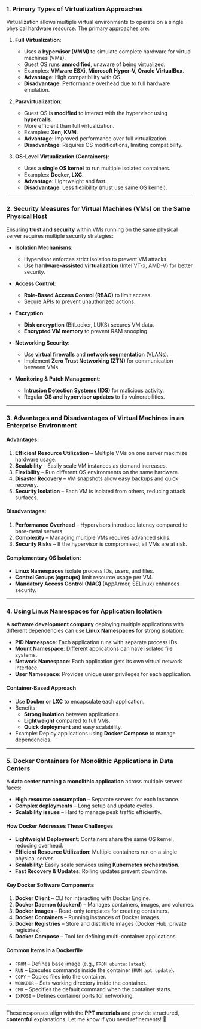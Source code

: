 

### **1. Primary Types of Virtualization Approaches**  
Virtualization allows multiple virtual environments to operate on a single physical hardware resource. The primary approaches are:  

1. **Full Virtualization**:  
   - Uses a **hypervisor (VMM)** to simulate complete hardware for virtual machines (VMs).  
   - Guest OS runs **unmodified**, unaware of being virtualized.  
   - Examples: **VMware ESXi, Microsoft Hyper-V, Oracle VirtualBox**.  
   - **Advantage**: High compatibility with OS.  
   - **Disadvantage**: Performance overhead due to full hardware emulation.  

2. **Paravirtualization**:  
   - Guest OS is **modified** to interact with the hypervisor using **hypercalls**.  
   - More efficient than full virtualization.  
   - Examples: **Xen, KVM**.  
   - **Advantage**: Improved performance over full virtualization.  
   - **Disadvantage**: Requires OS modifications, limiting compatibility.  

3. **OS-Level Virtualization (Containers)**:  
   - Uses a **single OS kernel** to run multiple isolated containers.  
   - Examples: **Docker, LXC**.  
   - **Advantage**: Lightweight and fast.  
   - **Disadvantage**: Less flexibility (must use same OS kernel).  

---

### **2. Security Measures for Virtual Machines (VMs) on the Same Physical Host**  
Ensuring **trust and security** within VMs running on the same physical server requires multiple security strategies:  

- **Isolation Mechanisms**:  
  - Hypervisor enforces strict isolation to prevent VM attacks.  
  - Use **hardware-assisted virtualization** (Intel VT-x, AMD-V) for better security.  

- **Access Control**:  
  - **Role-Based Access Control (RBAC)** to limit access.  
  - Secure APIs to prevent unauthorized actions.  

- **Encryption**:  
  - **Disk encryption** (BitLocker, LUKS) secures VM data.  
  - **Encrypted VM memory** to prevent RAM snooping.  

- **Networking Security**:  
  - Use **virtual firewalls** and **network segmentation** (VLANs).  
  - Implement **Zero Trust Networking (ZTN)** for communication between VMs.  

- **Monitoring & Patch Management**:  
  - **Intrusion Detection Systems (IDS)** for malicious activity.  
  - Regular **OS and hypervisor updates** to fix vulnerabilities.  

---

### **3. Advantages and Disadvantages of Virtual Machines in an Enterprise Environment**  

#### **Advantages**:  
1. **Efficient Resource Utilization** – Multiple VMs on one server maximize hardware usage.  
2. **Scalability** – Easily scale VM instances as demand increases.  
3. **Flexibility** – Run different OS environments on the same hardware.  
4. **Disaster Recovery** – VM snapshots allow easy backups and quick recovery.  
5. **Security Isolation** – Each VM is isolated from others, reducing attack surfaces.  

#### **Disadvantages**:  
1. **Performance Overhead** – Hypervisors introduce latency compared to bare-metal servers.  
2. **Complexity** – Managing multiple VMs requires advanced skills.  
3. **Security Risks** – If the hypervisor is compromised, all VMs are at risk.  

#### **Complementary OS Isolation**:  
- **Linux Namespaces** isolate process IDs, users, and files.  
- **Control Groups (cgroups)** limit resource usage per VM.  
- **Mandatory Access Control (MAC)** (AppArmor, SELinux) enhances security.  

---

### **4. Using Linux Namespaces for Application Isolation**  

A **software development company** deploying multiple applications with different dependencies can use **Linux Namespaces** for strong isolation:  

- **PID Namespace**: Each application runs with separate process IDs.  
- **Mount Namespace**: Different applications can have isolated file systems.  
- **Network Namespace**: Each application gets its own virtual network interface.  
- **User Namespace**: Provides unique user privileges for each application.  

#### **Container-Based Approach**  
- Use **Docker or LXC** to encapsulate each application.  
- Benefits:  
  - **Strong isolation** between applications.  
  - **Lightweight** compared to full VMs.  
  - **Quick deployment** and easy scalability.  
- Example: Deploy applications using **Docker Compose** to manage dependencies.  

---

### **5. Docker Containers for Monolithic Applications in Data Centers**  

A **data center running a monolithic application** across multiple servers faces:  
- **High resource consumption** – Separate servers for each instance.  
- **Complex deployments** – Long setup and update cycles.  
- **Scalability issues** – Hard to manage peak traffic efficiently.  

#### **How Docker Addresses These Challenges**  
- **Lightweight Deployment**: Containers share the same OS kernel, reducing overhead.  
- **Efficient Resource Utilization**: Multiple containers run on a single physical server.  
- **Scalability**: Easily scale services using **Kubernetes orchestration**.  
- **Fast Recovery & Updates**: Rolling updates prevent downtime.  

#### **Key Docker Software Components**  
1. **Docker Client** – CLI for interacting with Docker Engine.  
2. **Docker Daemon (dockerd)** – Manages containers, images, and volumes.  
3. **Docker Images** – Read-only templates for creating containers.  
4. **Docker Containers** – Running instances of Docker images.  
5. **Docker Registries** – Store and distribute images (Docker Hub, private registries).  
6. **Docker Compose** – Tool for defining multi-container applications.  

#### **Common Items in a Dockerfile**  
- `FROM` – Defines base image (e.g., `FROM ubuntu:latest`).  
- `RUN` – Executes commands inside the container (`RUN apt update`).  
- `COPY` – Copies files into the container.  
- `WORKDIR` – Sets working directory inside the container.  
- `CMD` – Specifies the default command when the container starts.  
- `EXPOSE` – Defines container ports for networking.  

---

These responses align with the **PPT materials** and provide structured, **contentful** explanations. Let me know if you need refinements! 🚀
